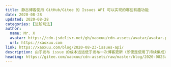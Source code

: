 ```yaml
---
title: 静态博客使用 GitHub/Gitee 的 Issues API 可以实现的哪些有趣功能
date: 2020-08-28
updated: 2020-08-28
categories: [进阶玩法]
author:
  name: Mr. X
  avatar: https://cdn.jsdelivr.net/gh/xaoxuu/cdn-assets/avatar/avatar.png
  url: https://xaoxuu.com
link: https://xaoxuu.com/blog/2020-08-23-issues-api/
description: 由于发布 issue 的成本远远低于发布一次博客更新（即便是使用了持续集成），可以用 issue 来简化每个独立博客都必备的友链系统，也可以通过 issue 来快速发布动态资讯，弥补静态博客必须更新静态文件才能更新内容的缺点。
headimg: https://gitee.com/xaoxuu/cdn-assets/raw/master/blog/2020-0823a@2x.jpg
---
```

